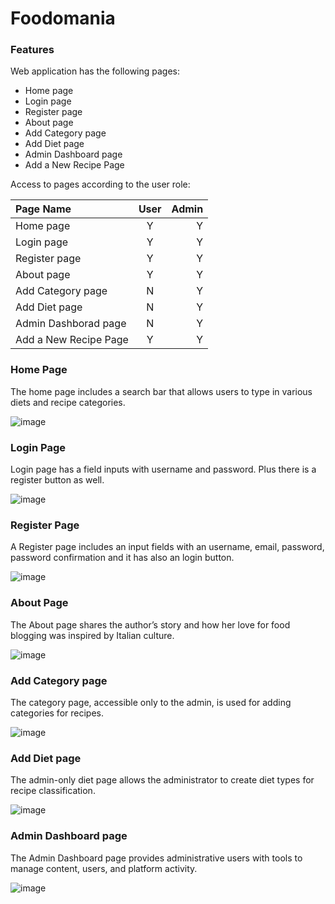 # Foodomania

### Features

Web application has the following pages:

* Home page
* Login page
* Register page
* About page
* Add Category page
* Add Diet page
* Admin Dashboard page
* Add a New Recipe Page

Access to pages according to the user role:

| Page Name |  User  | Admin |
|:-----|:--------:|------:|
| Home page   | Y | Y |
| Login page |  Y  |   Y |
| Register page | Y |  Y |
| About page | Y | Y |
| Add Category page | N | Y |
| Add Diet page | N | Y |
| Admin Dashborad page | N | Y |
| Add a New Recipe Page | Y | Y |


### Home Page 

The home page includes a search bar that allows users to type in various diets and recipe categories.

![image](media/recipes/images/home.png)


### Login Page

Login page has a field inputs with username and password. Plus there is a register button as well.

![image](media/recipes/images/login.png)


### Register Page

A Register page includes an input fields with an username, email, password, password confirmation and it has also an login button. 


![image](media/recipes/images/register.png)


### About Page

The About page shares the author’s story and how her love for food blogging was inspired by Italian culture.



![image](media/recipes/images/aboutpage.png)


### Add Category page 

The category page, accessible only to the admin, is used for adding categories for recipes.


![image](media/recipes/images/addcategory.png)

### Add Diet page

The admin-only diet page allows the administrator to create diet types for recipe classification.

![image](media/recipes/images/adddiet.png)


### Admin Dashboard page 

The Admin Dashboard page provides administrative users with tools to manage content, users, and platform activity.

![image](media/recipes/images/admindashboard.png)


